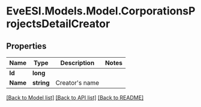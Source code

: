 # EveESI.Models.Model.CorporationsProjectsDetailCreator

## Properties

Name | Type | Description | Notes
------------ | ------------- | ------------- | -------------
**Id** | **long** |  | 
**Name** | **string** | Creator&#39;s name | 

[[Back to Model list]](../README.md#documentation-for-models) [[Back to API list]](../README.md#documentation-for-api-endpoints) [[Back to README]](../README.md)

